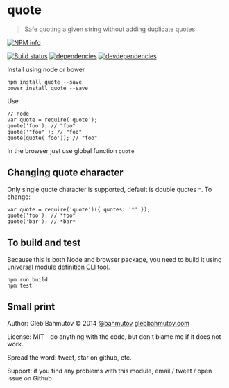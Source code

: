 # quote

> Safe quoting a given string without adding duplicate quotes

[![NPM info][nodei.co]](https://npmjs.org/package/quote)

[![Build status][ci-image]][ci-url]
[![dependencies][dependencies-image]][dependencies-url]
[![devdependencies][quote-devdependencies-image] ][quote-devdependencies-url]

Install using node or bower

    npm install quote --save
    bower install quote --save

Use

    // node
    var quote = require('quote');
    quote('foo'); // "foo"
    quote('"foo"'); // "foo"
    quote(quote('foo')); // "foo"

In the browser just use global function `quote`

## Changing quote character

Only single quote character is supported, default is double quotes `"`.
To change:

    var quote = require('quote')({ quotes: '*' });
    quote('foo'); // *foo*
    quote('bar'); // *bar*

## To build and test

Because this is both Node and browser package, you need to build it using 
[universal module definition CLI tool](https://github.com/ForbesLindesay/umd).

    npm run build
    npm test

## Small print

Author: Gleb Bahmutov &copy; 2014
[@bahmutov](https://twitter.com/bahmutov) [glebbahmutov.com](http://glebbahmutov.com)

License: MIT - do anything with the code, but don't blame me if it does not work.

Spread the word: tweet, star on github, etc.

Support: if you find any problems with this module, email / tweet / open issue on Github

[ci-image]: https://travis-ci.org/bahmutov/quote.png?branch=master
[ci-url]: https://travis-ci.org/bahmutov/quote
[nodei.co]: https://nodei.co/npm/quote.png?downloads=true
[dependencies-image]: https://david-dm.org/bahmutov/quote.png
[dependencies-url]: https://david-dm.org/bahmutov/quote
[quote-devdependencies-image]: https://david-dm.org/bahmutov/quote/dev-status.png
[quote-devdependencies-url]: https://david-dm.org/bahmutov/quote#info=devDependencies
